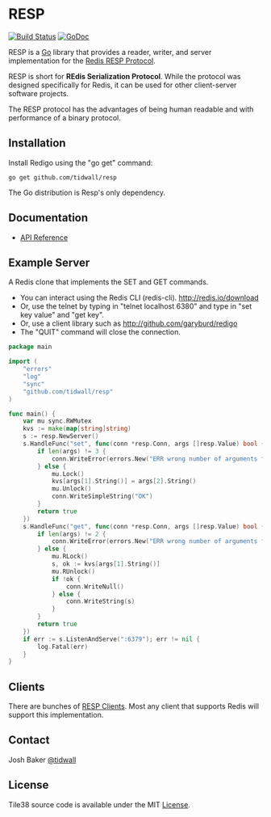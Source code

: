 RESP
====

[![Build Status](https://travis-ci.org/tidwall/resp.svg?branch=master)](https://travis-ci.org/tidwall/resp)
[![GoDoc](https://godoc.org/github.com/tidwall/resp?status.svg)](https://godoc.org/github.com/tidwall/resp)

RESP is a [Go](http://golang.org/) library that provides a reader, writer, and server implementation for the [Redis RESP Protocol](http://redis.io/topics/protocol).

RESP is short for **REdis Serialization Protocol**.
While the protocol was designed specifically for Redis, it can be used for other client-server software projects.

The RESP protocol has the advantages of being human readable and with performance of a binary protocol.

Installation
------------

Install Redigo using the "go get" command:

    go get github.com/tidwall/resp

The Go distribution is Resp's only dependency.

Documentation
-------------

- [API Reference](http://godoc.org/github.com/tidwall/resp)

Example Server
--------------

A Redis clone that implements the SET and GET commands.

- You can interact using the Redis CLI (redis-cli). http://redis.io/download
- Or, use the telnet by typing in "telnet localhost 6380" and type in "set key value" and "get key".
- Or, use a client library such as http://github.com/garyburd/redigo
- The "QUIT" command will close the connection.

```go
package main

import (
    "errors"
    "log"
    "sync"
    "github.com/tidwall/resp"
)

func main() {
    var mu sync.RWMutex
    kvs := make(map[string]string)
    s := resp.NewServer()
    s.HandleFunc("set", func(conn *resp.Conn, args []resp.Value) bool {
        if len(args) != 3 {
            conn.WriteError(errors.New("ERR wrong number of arguments for 'set' command"))
        } else {
            mu.Lock()
            kvs[args[1].String()] = args[2].String()
            mu.Unlock()
            conn.WriteSimpleString("OK")
        }
        return true
    })
    s.HandleFunc("get", func(conn *resp.Conn, args []resp.Value) bool {
        if len(args) != 2 {
            conn.WriteError(errors.New("ERR wrong number of arguments for 'get' command"))
        } else {
            mu.RLock()
            s, ok := kvs[args[1].String()]
            mu.RUnlock()
            if !ok {
                conn.WriteNull()
            } else {
                conn.WriteString(s)
            }
        }
        return true
    })
    if err := s.ListenAndServe(":6379"); err != nil {
        log.Fatal(err)
    }
}
```

Clients
-------

There are bunches of [RESP Clients](http://redis.io/clients). Most any client that supports Redis will support this implementation.

Contact
-------

Josh Baker [@tidwall](http://twitter.com/tidwall)

License
-------

Tile38 source code is available under the MIT [License](/LICENSE).

